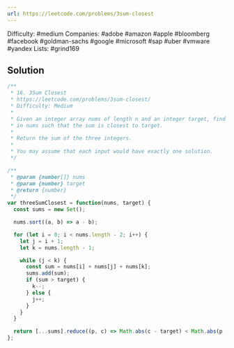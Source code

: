 ```yaml
---
url: https://leetcode.com/problems/3sum-closest
---
```


Difficulty: #medium
Companies: #adobe #amazon #apple #bloomberg #facebook #goldman-sachs #google #microsoft #sap #uber #vmware #yandex
Lists: #grind169

## Solution

```javascript
/**
 * 16. 3Sum Closest
 * https://leetcode.com/problems/3sum-closest/
 * Difficulty: Medium
 *
 * Given an integer array nums of length n and an integer target, find three integers
 * in nums such that the sum is closest to target.
 *
 * Return the sum of the three integers.
 *
 * You may assume that each input would have exactly one solution.
 */

/**
 * @param {number[]} nums
 * @param {number} target
 * @return {number}
 */
var threeSumClosest = function(nums, target) {
  const sums = new Set();

  nums.sort((a, b) => a - b);

  for (let i = 0; i < nums.length - 2; i++) {
    let j = i + 1;
    let k = nums.length - 1;

    while (j < k) {
      const sum = nums[i] + nums[j] + nums[k];
      sums.add(sum);
      if (sum > target) {
        k--;
      } else {
        j++;
      }
    }
  }

  return [...sums].reduce((p, c) => Math.abs(c - target) < Math.abs(p - target) ? c : p);
};

```
